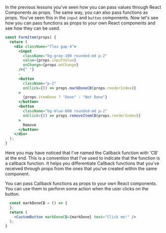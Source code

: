 In the previous lessons you've seen how you can pass values through React Components as props. The same way, you can also pass functions as props. You've seen this in the `input` and `button` components. Now let's see how you can pass functions as props to your own React components and see how they can be used.

```jsx
const FormItem(props) {
  return (
    <div className="flex gap-4">
      <input
        className="bg-gray-100 rounded-md p-2"
        value={props.inputValue}
        onChange={props.onChange}
      />{" "}
      -
      <button
        className="p-2"
        onClick={() => props.markDoneCB(props.renderIndex)}
      >
        {props.itemDone ? "Done" : "Not Done"}
      </button>
      <button
        className="bg-blue-600 rounded-md p-2"
        onClick={() => props.removeItemCB(props.renderIndex)}
      >
        Remove
      </button>
    </div>
  );
}
```

Here you may have noticed that I've named the Callback function with 'CB' at the end. This is a convention that I've used to indicate that the function is a callback function. It helps you differentiate Callback functions that you've received through props from the ones that you've created within the same component.

You can pass Callback functions as props to your own React components. You can use them to perform some action when the user clicks on the button.

```jsx
  const markDoneCB = () => {
  };
  return (
    <CustomButton markDoneCB={markDone} text="Click me!" />
  );
}
```
